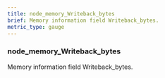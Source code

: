 ```yaml
---
title: node_memory_Writeback_bytes
brief: Memory information field Writeback_bytes.
metric_type: gauge
---
```

### node_memory_Writeback_bytes

Memory information field Writeback_bytes.